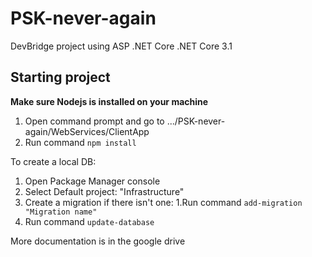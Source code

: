 # PSK-never-again

DevBridge project using ASP .NET Core
.NET Core 3.1

## Starting project

**Make sure Nodejs is installed on your machine**

1. Open command prompt and go to .../PSK-never-again/WebServices/ClientApp
2. Run command `npm install`

To create a local DB:
1. Open Package Manager console
2. Select Default project: "Infrastructure"
3. Create a migration if there isn't one:
	1.Run command `add-migration "Migration name"`
4. Run command `update-database`


More documentation is in the google drive
